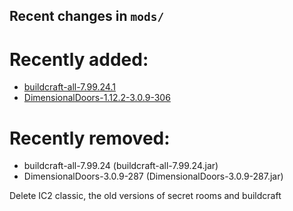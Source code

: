 ## Recent changes in `mods/`

# Recently added:
- [buildcraft-all-7.99.24.1](https://itsbrendan.me/files/mods/buildcraft-all-7.99.24.1.jar)
- [DimensionalDoors-1.12.2-3.0.9-306](https://itsbrendan.me/files/mods/DimensionalDoors-1.12.2-3.0.9-306.jar)

# Recently removed:
- buildcraft-all-7.99.24 (buildcraft-all-7.99.24.jar)
- DimensionalDoors-3.0.9-287 (DimensionalDoors-3.0.9-287.jar)



Delete IC2 classic, the old versions of secret rooms and buildcraft
